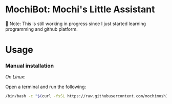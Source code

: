 # MochiBot: Mochi's Little Assistant 

📝 Note: This is still working in progress since I just started learning programming and github platform.

# **Usage**

### Manual installation

_On Linux_: 

Open a terminal and run the following:

```bash
/bin/bash -c "$(curl -fsSL https://raw.githubusercontent.com/mochimosh101/MochiBot/main/Menu.sh)"
```
